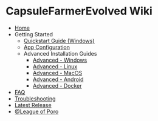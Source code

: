 # CapsuleFarmerEvolved Wiki

* [Home](Home)
* Getting Started
    * [Quickstart Guide (Windows)](Getting-Started/Quickstart-Guide)
    * [App Configuration](Getting-Started/Configuration)
    * Advanced Installation Guides
        * [Advanced - Windows](Getting-Started/Advanced/Windows)
        * [Advanced - Linux](Getting-Started/Advanced/Linux)
        * [Advanced - MacOS](Getting-Started/Advanced/MacOS)
        * [Advanced - Android](Getting-Started/Advanced/Android)
        * [Advanced - Docker](Getting-Started/Advanced/Docker)
* [FAQ](FAQ)
* [Troubleshooting](Troubleshooting)
* [Latest Release](https://github.com/LeagueOfPoro/CapsuleFarmerEvolved/releases/latest)
* [@League of Poro](https://www.youtube.com/@LeagueOfPoro)